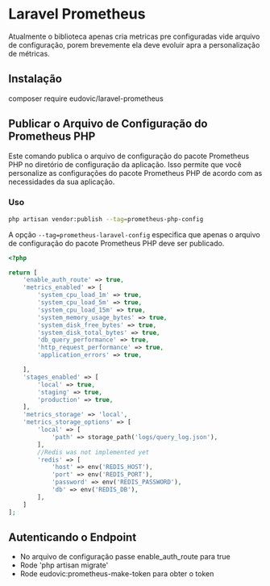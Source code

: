 # Laravel Prometheus
Atualmente o biblioteca apenas cria metricas pre configuradas vide arquivo de configuração, porem brevemente ela deve evoluir apra a personalização de métricas.
## Instalação
composer require eudovic/laravel-prometheus

## Publicar o Arquivo de Configuração do Prometheus PHP

Este comando publica o arquivo de configuração do pacote Prometheus PHP no diretório de configuração da aplicação. Isso permite que você personalize as configurações do pacote Prometheus PHP de acordo com as necessidades da sua aplicação.

### Uso

```sh
php artisan vendor:publish --tag=prometheus-php-config
```

A opção `--tag=prometheus-laravel-config` especifica que apenas o arquivo de configuração do pacote Prometheus PHP deve ser publicado.

```php
<?php

return [
    'enable_auth_route' => true,
    'metrics_enabled' => [
        'system_cpu_load_1m' => true,
        'system_cpu_load_5m' => true,
        'system_cpu_load_15m' => true,
        'system_memory_usage_bytes' => true,
        'system_disk_free_bytes' => true,
        'system_disk_total_bytes' => true,
        'db_query_performance' => true,
        'http_request_performance' => true,
        'application_errors' => true,

    ],
    'stages_enabled' => [
        'local' => true,
        'staging' => true,
        'production' => true,
    ],
    'metrics_storage' => 'local',
    'metrics_storage_options' => [
        'local' => [
            'path' => storage_path('logs/query_log.json'),
        ],
        //Redis was not implemented yet
        'redis' => [
            'host' => env('REDIS_HOST'),
            'port' => env('REDIS_PORT'),
            'password' => env('REDIS_PASSWORD'),
            'db' => env('REDIS_DB'),
        ],
    ]
];


````
## Autenticando o Endpoint
- No arquivo de configuração passe enable_auth_route para true
- Rode 'php artisan migrate'
- Rode eudovic:prometheus-make-token para obter o token


